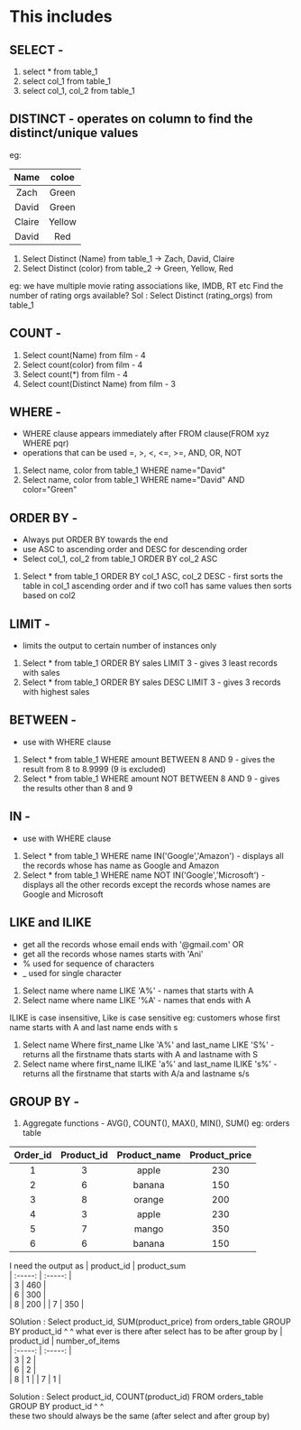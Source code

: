 # This includes 

## SELECT -
1. select * from table_1
2. select col_1 from table_1
3. select col_1, col_2 from table_1

## DISTINCT - operates on column to find the distinct/unique values
eg: 

| 	Name | 	coloe	  
| 	:-----:	 | 	:-----:	 | 
|   Zach	|	Green
|    David	|	Green
|   Claire	|	Yellow
|   David	|	Red

1. Select Distinct (Name) from table_1 -> Zach, David, Claire
2. Select Distinct (color) from table_2 -> Green, Yellow, Red

eg: we have multiple movie rating associations like, IMDB, RT etc
Find the number of rating orgs available?
Sol : Select Distinct (rating_orgs) from table_1

## COUNT - 
1. Select count(Name) from film - 4
2. Select count(color) from film - 4
3. Select count(*) from film - 4
4. Select count(Distinct Name) from film - 3


## WHERE - 
* WHERE clause appears immediately after FROM clause(FROM xyz WHERE pqr)
* operations that can be used =, >, <, <=, >=, AND, OR, NOT
1. Select name, color from table_1 WHERE name="David"
2. Select name, color from table_1 WHERE name="David" AND color="Green"

## ORDER BY - 
* Always put ORDER BY towards the end
* use ASC to ascending order and DESC for descending order
* Select col_1, col_2 from table_1 ORDER BY col_2 ASC
1. Select * from table_1 ORDER BY col_1 ASC, col_2 DESC - first sorts the table in col_1 ascending order and if two col1 has same values then sorts based on col2 


## LIMIT - 
* limits the output to certain number of instances only
1. Select * from table_1 ORDER BY sales LIMIT 3 - gives 3 least records with sales
2. Select * from table_1 ORDER BY sales DESC LIMIT 3 - gives 3 records with highest sales
  

## BETWEEN - 
* use with WHERE clause
1. Select * from table_1 WHERE amount BETWEEN 8 AND 9 - gives the result from 8 to 8.9999 (9 is excluded)
2. Select * from table_1 WHERE amount NOT BETWEEN 8 AND 9 - gives the results other than 8 and 9

## IN - 
* use with WHERE clause
1. Select * from table_1 WHERE name IN('Google','Amazon') - displays all the records whose has name as Google and Amazon
2. Select * from table_1 WHERE name NOT IN('Google','Microsoft') - displays all the other records except the records whose names are Google and Microsoft

## LIKE and ILIKE
* get all the records whose email ends with '@gmail.com' OR 
* get all the records whose names starts with 'Ani'
* % used for sequence of characters 
* _ used for single character

1. Select name where name LIKE 'A%' - names that starts with A
2. Select name where name LIKE '%A' - names that ends with A

ILIKE is case insensitive, Like is case sensitive 
eg: customers whose first name starts with A and last name ends with s
1. Select name Where first_name LIke 'A%' and last_name LIKE 'S%' - returns all the firstname thats starts with A and lastname with S
2. Select name where first_name ILIKE 'a%' and last_name ILIKE 's%' - returns all the firstname that starts with A/a and lastname s/s



## GROUP BY -
1. Aggregate functions - AVG(), COUNT(), MAX(), MIN(), SUM()
eg: orders table

| Order_id  |   Product_id   |  Product_name     |  Product_price    |
|   :-----: |   :-----:      |      :-----:      |      :-----:      |
|    1     |      3     |     apple    |      230      |
|    2     |      6     |    banana    |      150      |
|    3     |      8     |    orange    |      200      |
|    4     |      3     |     apple    |      230      |
|    5     |      7     |     mango    |      350      |
|    6     |      6     |    banana    |      150      |


I need the output as
| 	product_id | 	product_sum	  
| 	:-----:	 | 	:-----:	 |  
| 	3	| 	460	|  
| 	6	| 	300	|  
| 	8	| 	200	| 
| 	7	| 	350	|  

SOlution : Select product_id, SUM(product_price) from orders_table GROUP BY product_id
                    ^                                                           ^   what ever is there after select has to be  after group by
| 	product_id | 	number_of_items	  
| 	:-----:	 | 	:-----:	 |  
| 	3	| 	2	|  
| 	6	| 	2	|  
| 	8	| 	1	| 
| 	7	| 	1	|  

Solution : Select product_id, COUNT(product_id) FROM orders_table GROUP BY product_id
                    ^                                                       ^       
                    these two should always be the same (after select and after group by)